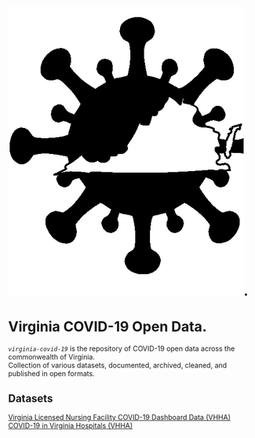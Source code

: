 # ![COVID-19 in Virginia](/img/sts-icon-stayhome2-a-invert-bg-white.png?raw=true "COVID-19 in Virginia"). 
# Virginia COVID-19 Open Data.  

*`virginia-covid-19`* is the repository of COVID-19 open data across the commonwealth of Virginia.  
Collection of various datasets, documented, archived, cleaned, and published in open formats.

## Datasets  
[Virginia Licensed Nursing Facility COVID-19 Dashboard Data (VHHA)]()  
[COVID-19 in Virginia Hospitals (VHHA)]()  
